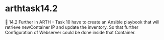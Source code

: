 # arthtask14.2
  🔰 14.2 Further in ARTH - Task 10 have to create an Ansible playbook that will retrieve newContainer IP  and update the inventory. So that further Configuration of Webserver could be done inside that Container.  
